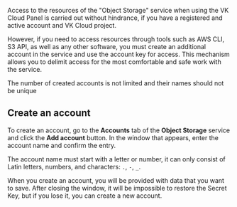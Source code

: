 Access to the resources of the "Object Storage" service when using the VK Cloud Panel is carried out without hindrance, if you have a registered and active account and VK Cloud project.

However, if you need to access resources through tools such as AWS CLI, S3 API, as well as any other software, you must create an additional account in the service and use the account key for access. This mechanism allows you to delimit access for the most comfortable and safe work with the service.

<info>

The number of created accounts is not limited and their names should not be unique

</info>

## Create an account

To create an account, go to the **Accounts** tab of the **Object Storage** service and click the **Add account** button. In the window that appears, enter the account name and confirm the entry.

<warn>

The account name must start with a letter or number, it can only consist of Latin letters, numbers, and characters: `.`, `-`, `_`.

</warn>

When you create an account, you will be provided with data that you want to save. After closing the window, it will be impossible to restore the Secret Key, but if you lose it, you can create a new account.
